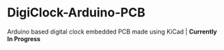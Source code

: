 # DigiClock-Arduino-PCB
Arduino based digital clock embedded PCB made using KiCad | **Currently In Progress**
